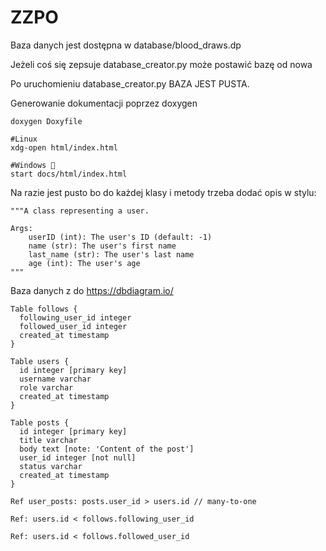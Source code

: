 # ZZPO

Baza danych jest dostępna w database/blood\_draws.dp

Jeżeli coś się zepsuje database\_creator.py może postawić bazę od nowa

Po uruchomieniu database\_creator.py BAZA JEST PUSTA.

Generowanie dokumentacji poprzez doxygen

    doxygen Doxyfile 
    
    #Linux
    xdg-open html/index.html

    #Windows 🤮
    start docs/html/index.html

Na razie jest pusto bo do każdej klasy i metody trzeba dodać opis w stylu:

    """A class representing a user.

    Args:
        userID (int): The user's ID (default: -1)
        name (str): The user's first name
        last_name (str): The user's last name
        age (int): The user's age
    """

Baza danych z do <https://dbdiagram.io/>

    Table follows {
      following_user_id integer
      followed_user_id integer
      created_at timestamp
    }

    Table users {
      id integer [primary key]
      username varchar
      role varchar
      created_at timestamp
    }

    Table posts {
      id integer [primary key]
      title varchar
      body text [note: 'Content of the post']
      user_id integer [not null]
      status varchar
      created_at timestamp
    }

    Ref user_posts: posts.user_id > users.id // many-to-one

    Ref: users.id < follows.following_user_id

    Ref: users.id < follows.followed_user_id
